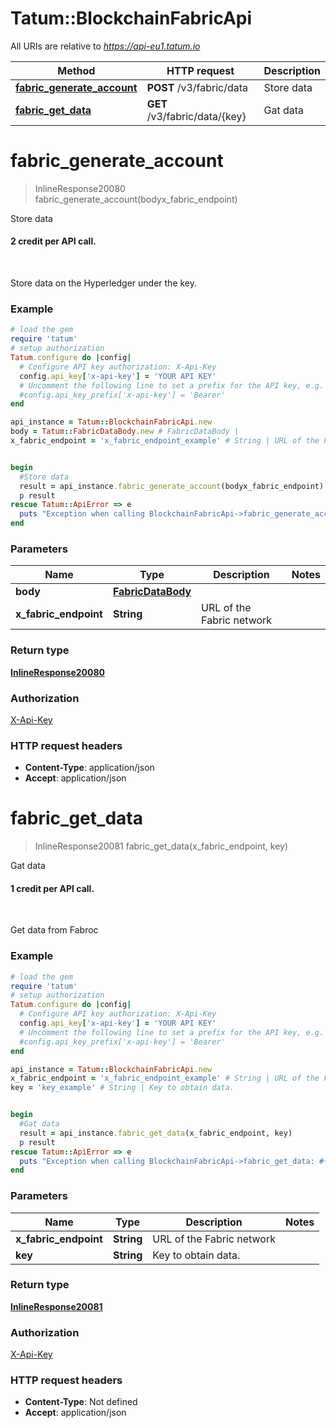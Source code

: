 # Tatum::BlockchainFabricApi

All URIs are relative to *https://api-eu1.tatum.io*

Method | HTTP request | Description
------------- | ------------- | -------------
[**fabric_generate_account**](BlockchainFabricApi.md#fabric_generate_account) | **POST** /v3/fabric/data | Store data
[**fabric_get_data**](BlockchainFabricApi.md#fabric_get_data) | **GET** /v3/fabric/data/{key} | Gat data

# **fabric_generate_account**
> InlineResponse20080 fabric_generate_account(bodyx_fabric_endpoint)

Store data

<h4>2 credit per API call.</h4><br/> <p>Store data on the Hyperledger under the key.</p> 

### Example
```ruby
# load the gem
require 'tatum'
# setup authorization
Tatum.configure do |config|
  # Configure API key authorization: X-Api-Key
  config.api_key['x-api-key'] = 'YOUR API KEY'
  # Uncomment the following line to set a prefix for the API key, e.g. 'Bearer' (defaults to nil)
  #config.api_key_prefix['x-api-key'] = 'Bearer'
end

api_instance = Tatum::BlockchainFabricApi.new
body = Tatum::FabricDataBody.new # FabricDataBody | 
x_fabric_endpoint = 'x_fabric_endpoint_example' # String | URL of the Fabric network


begin
  #Store data
  result = api_instance.fabric_generate_account(bodyx_fabric_endpoint)
  p result
rescue Tatum::ApiError => e
  puts "Exception when calling BlockchainFabricApi->fabric_generate_account: #{e}"
end
```

### Parameters

Name | Type | Description  | Notes
------------- | ------------- | ------------- | -------------
 **body** | [**FabricDataBody**](FabricDataBody.md)|  | 
 **x_fabric_endpoint** | **String**| URL of the Fabric network | 

### Return type

[**InlineResponse20080**](InlineResponse20080.md)

### Authorization

[X-Api-Key](../README.md#X-Api-Key)

### HTTP request headers

 - **Content-Type**: application/json
 - **Accept**: application/json



# **fabric_get_data**
> InlineResponse20081 fabric_get_data(x_fabric_endpoint, key)

Gat data

<h4>1 credit per API call.</h4><br/> <p>Get data from Fabroc</p> 

### Example
```ruby
# load the gem
require 'tatum'
# setup authorization
Tatum.configure do |config|
  # Configure API key authorization: X-Api-Key
  config.api_key['x-api-key'] = 'YOUR API KEY'
  # Uncomment the following line to set a prefix for the API key, e.g. 'Bearer' (defaults to nil)
  #config.api_key_prefix['x-api-key'] = 'Bearer'
end

api_instance = Tatum::BlockchainFabricApi.new
x_fabric_endpoint = 'x_fabric_endpoint_example' # String | URL of the Fabric network
key = 'key_example' # String | Key to obtain data.


begin
  #Gat data
  result = api_instance.fabric_get_data(x_fabric_endpoint, key)
  p result
rescue Tatum::ApiError => e
  puts "Exception when calling BlockchainFabricApi->fabric_get_data: #{e}"
end
```

### Parameters

Name | Type | Description  | Notes
------------- | ------------- | ------------- | -------------
 **x_fabric_endpoint** | **String**| URL of the Fabric network | 
 **key** | **String**| Key to obtain data. | 

### Return type

[**InlineResponse20081**](InlineResponse20081.md)

### Authorization

[X-Api-Key](../README.md#X-Api-Key)

### HTTP request headers

 - **Content-Type**: Not defined
 - **Accept**: application/json




